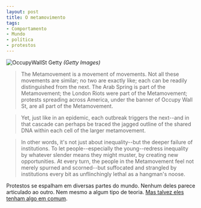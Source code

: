 ```yaml
---
layout: post
title: O metamovimento
tags:
- Comportamento
- Mundo
- política
- protestos
---
```


![OccupyWallSt Getty](http://www.caosordenado.com/wp-content/uploads/2011/10/OccupyWallSt_Getty.jpg)
_(Getty Images)_

> The Metamovement is a movement of movements. Not all these movements are similar; no two are exactly like; each can be readily distinguished from the next. The Arab Spring is part of the Metamovement; the London Riots were part of the Metamovement; protests spreading across America, under the banner of Occupy Wall St, are all part of the Metamovement.

> Yet, just like in an epidemic, each outbreak triggers the next--and in that cascade can perhaps be traced the jagged outline of the shared DNA within each cell of the larger metamovement.

> In other words, it's not just about inequality--but the deeper failure of institutions. To let people--especially the young--redress inequality by whatever slender means they might muster, by creating new opportunities. At every turn, the people in the Metamovement feel not merely spurned and scorned--but suffocated and strangled by institutions every bit as unflinchingly lethal as a hangman's noose.

Protestos se espalham em diversas partes do mundo. Nenhum deles parece articulado ao outro. Nem mesmo a algum tipo de teoria. [Mas talvez eles tenham algo em comum](http://umairhaque.blogspot.com/2011/10/metamovement.html).